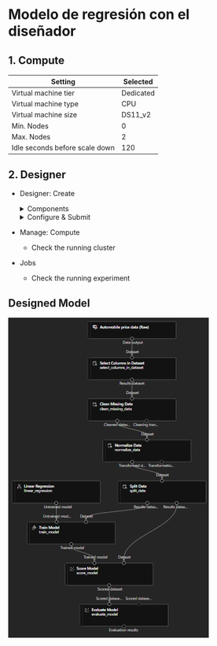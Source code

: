 # Modelo de regresión con el diseñador
## 1. Compute
Setting | Selected
--- | ---
Virtual machine tier | Dedicated
Virtual machine type | CPU
Virtual machine size | DS11_v2
Min. Nodes | 0
Max. Nodes | 2
Idle seconds before scale down | 120

## 2. Designer
- Designer: Create
  <details>
  <summary>
  Components
  </summary>
  
    - Sample Data
      - Automobile Price Data (Raw)
    - Data Transformations
      - Select Columns in Dataset
        - by name
        - add all
        -  \- normalized losses
      - Clear missing data
        - Column names: bore,stroke,horsepower
        - Cleaning mode: Remove entire row
      - Normalize Data
        - Transformation method: MinMax
        - Column names: symboling,wheel-base,length,height,width,curb-weight,engine-size,bore,stroke,compression-ratio,horsepower,peak-rpm,city-mpg,highway-mpg
      - Split Data
        - Fraction of rows in the first output dataset: 0.7
        - Random seed: 123
    - Model Training
      - Train Model
        - Column names: price
    - Machine Learning Algorithms
      - Linear Regression
    - Model Scoring & Evaluation
      - Score Model
      -   
      
    </details>

  <details>
  <summary>
  Configure & Submit
  </summary>
    -  Crear nuevo: car-price-training
    - Select compute type: Compute Cluster
    - Select Azure ML compute cluster: azml-cluster (created)
  </details>
  
- Manage: Compute
  - Check the running cluster

- Jobs 
  - Check the running experiment

## Designed Model

![Linear Regression Model](Codigo-Facilito/images/regression-model.png)
